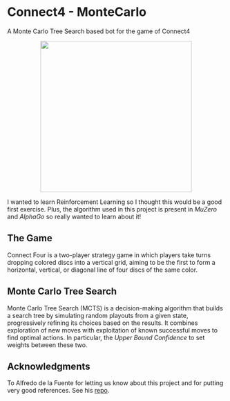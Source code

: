 # Connect4 - MonteCarlo
A Monte Carlo Tree Search based bot for the game of Connect4

<p align="center">
  <img src="https://github.com/user-attachments/assets/c75f6d27-96ff-476d-965f-c20e25b6ae5c" width="350"/>  
</p>

I wanted to learn Reinforcement Learning so I thought this would be a good first exercise. Plus, the algorithm used in this project is present in _MuZero_ and _AlphaGo_ so really wanted to learn about it! 

## The Game
Connect Four is a two-player strategy game in which players take turns dropping colored discs into a vertical grid, aiming to be the first to form a horizontal, vertical, or diagonal line of four discs of the same color.

## Monte Carlo Tree Search
Monte Carlo Tree Search (MCTS) is a decision-making algorithm that builds a search tree by simulating random playouts from a given state, progressively refining its choices based on the results. It combines exploration of new moves with exploitation of known successful moves to find optimal actions. In particular, the _Upper Bound Confidence_ to set weights between these two. 

## Acknowledgments
To Alfredo de la Fuente for letting us know about this project and for putting very good references. See his [repo](https://github.com/Alfo5123/Connect4).
